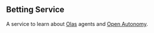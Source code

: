 ## Betting Service

A service to learn about [Olas](https://olas.network/) agents and [Open Autonomy](https://github.com/valory-xyz/open-autonomy).